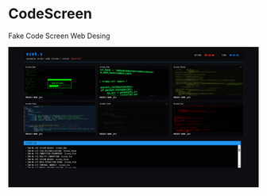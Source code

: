 # CodeScreen
Fake Code Screen Web Desing
 <div align="center">
  <a href="https://github.com/CanKayabas">
    <img src="https://github.com/CanKayabas/CodeScreen/blob/main/Screenshot_3.png" alt="Picture" width="%100" height="%100">
  </a>
</div>  
